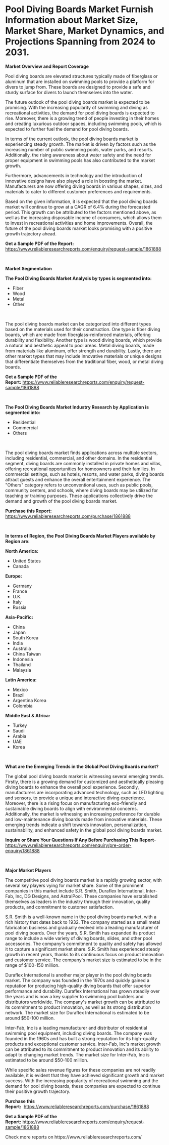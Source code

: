 <p><h1>Pool Diving Boards Market Furnish Information about Market Size, Market Share, Market Dynamics, and Projections Spanning from 2024 to 2031.</h1></p><p><strong>Market Overview and Report Coverage</strong></p>
<p><p>Pool diving boards are elevated structures typically made of fiberglass or aluminum that are installed on swimming pools to provide a platform for divers to jump from. These boards are designed to provide a safe and sturdy surface for divers to launch themselves into the water.</p><p>The future outlook of the pool diving boards market is expected to be promising. With the increasing popularity of swimming and diving as recreational activities, the demand for pool diving boards is expected to rise. Moreover, there is a growing trend of people investing in their homes and creating luxurious outdoor spaces, including swimming pools, which is expected to further fuel the demand for pool diving boards.</p><p>In terms of the current outlook, the pool diving boards market is experiencing steady growth. The market is driven by factors such as the increasing number of public swimming pools, water parks, and resorts. Additionally, the rising awareness about water safety and the need for proper equipment in swimming pools has also contributed to the market growth.</p><p>Furthermore, advancements in technology and the introduction of innovative designs have also played a role in boosting the market. Manufacturers are now offering diving boards in various shapes, sizes, and materials to cater to different customer preferences and requirements.</p><p>Based on the given information, it is expected that the pool diving boards market will continue to grow at a CAGR of 6.4% during the forecasted period. This growth can be attributed to the factors mentioned above, as well as the increasing disposable income of consumers, which allows them to invest in recreational activities and home improvements. Overall, the future of the pool diving boards market looks promising with a positive growth trajectory ahead.</p></p>
<p><strong>Get a Sample PDF of the Report:</strong> <a href="https://www.reliableresearchreports.com/enquiry/request-sample/1861888">https://www.reliableresearchreports.com/enquiry/request-sample/1861888</a></p>
<p>&nbsp;</p>
<p><strong>Market Segmentation</strong></p>
<p><strong>The Pool Diving Boards Market Analysis by types is segmented into:</strong></p>
<p><ul><li>Fiber</li><li>Wood</li><li>Metal</li><li>Other</li></ul></p>
<p>&nbsp;</p>
<p><p>The pool diving boards market can be categorized into different types based on the materials used for their construction. One type is fiber diving boards, which are made from fiberglass-reinforced materials, offering durability and flexibility. Another type is wood diving boards, which provide a natural and aesthetic appeal to pool areas. Metal diving boards, made from materials like aluminum, offer strength and durability. Lastly, there are other market types that may include innovative materials or unique designs that differentiate themselves from the traditional fiber, wood, or metal diving boards.</p></p>
<p><strong>Get a Sample PDF of the Report:</strong>&nbsp;<a href="https://www.reliableresearchreports.com/enquiry/request-sample/1861888">https://www.reliableresearchreports.com/enquiry/request-sample/1861888</a></p>
<p>&nbsp;</p>
<p><strong>The Pool Diving Boards Market Industry Research by Application is segmented into:</strong></p>
<p><ul><li>Residential</li><li>Commercial</li><li>Others</li></ul></p>
<p>&nbsp;</p>
<p><p>The pool diving boards market finds applications across multiple sectors, including residential, commercial, and other domains. In the residential segment, diving boards are commonly installed in private homes and villas, offering recreational opportunities for homeowners and their families. In commercial settings, such as hotels, resorts, and water parks, diving boards attract guests and enhance the overall entertainment experience. The "Others" category refers to unconventional uses, such as public pools, community centers, and schools, where diving boards may be utilized for teaching or training purposes. These applications collectively drive the demand and growth of the pool diving boards market.</p></p>
<p><strong>Purchase this Report:</strong>&nbsp; <a href="https://www.reliableresearchreports.com/purchase/1861888">https://www.reliableresearchreports.com/purchase/1861888</a></p>
<p>&nbsp;</p>
<p><strong>In terms of Region, the Pool Diving Boards Market Players available by Region are:</strong></p>
<p>
    <p> <strong> North America: </strong>
        <ul>
            <li>United States</li>
            <li>Canada</li>
        </ul>
        </p> 
    <p> <strong> Europe: </strong>
        <ul>
            <li>Germany</li>
            <li>France</li>
            <li>U.K.</li>
            <li>Italy</li>
            <li>Russia</li>
        </ul>
        </p> 
    <p> <strong> Asia-Pacific: </strong>
        <ul>
            <li>China</li>
            <li>Japan</li>
            <li>South Korea</li>
            <li>India</li>
            <li>Australia</li>
            <li>China Taiwan</li>
            <li>Indonesia</li>
            <li>Thailand</li>
            <li>Malaysia</li>
        </ul>
        </p> 
    <p> <strong> Latin America: </strong>
        <ul>
            <li>Mexico</li>
            <li>Brazil</li>
            <li>Argentina Korea</li>
            <li>Colombia</li>
        </ul>
        </p> 
    <p> <strong> Middle East & Africa: </strong>
        <ul>
            <li>Turkey</li>
            <li>Saudi</li>
            <li>Arabia</li>
            <li>UAE</li>
            <li>Korea</li>
        </ul>
    </p>
    </p>
<p>&nbsp;</p>
<p><strong>What are the Emerging Trends in the Global Pool Diving Boards market?</strong></p>
<p><p>The global pool diving boards market is witnessing several emerging trends. Firstly, there is a growing demand for customized and aesthetically pleasing diving boards to enhance the overall pool experience. Secondly, manufacturers are incorporating advanced technology, such as LED lighting and sensors, to provide a unique and interactive diving experience. Moreover, there is a rising focus on manufacturing eco-friendly and sustainable diving boards to align with environmental concerns. Additionally, the market is witnessing an increasing preference for durable and low-maintenance diving boards made from innovative materials. These emerging trends indicate a shift towards innovation, personalization, sustainability, and enhanced safety in the global pool diving boards market.</p></p>
<p><strong>Inquire or Share Your Questions If Any Before Purchasing This Report</strong>- <a href="https://www.reliableresearchreports.com/enquiry/pre-order-enquiry/1861888">https://www.reliableresearchreports.com/enquiry/pre-order-enquiry/1861888</a></p>
<p>&nbsp;</p>
<p><strong>Major Market Players</strong></p>
<p><p>The competitive pool diving boards market is a rapidly growing sector, with several key players vying for market share. Some of the prominent companies in this market include S.R. Smith, Duraflex International, Inter-Fab, Inc, DG Designs, and AstralPool. These companies have established themselves as leaders in the industry through their innovation, quality products, and commitment to customer satisfaction.</p><p>S.R. Smith is a well-known name in the pool diving boards market, with a rich history that dates back to 1932. The company started as a small metal fabrication business and gradually evolved into a leading manufacturer of pool diving boards. Over the years, S.R. Smith has expanded its product range to include a wide variety of diving boards, slides, and other pool accessories. The company's commitment to quality and safety has allowed it to capture a significant market share. S.R. Smith has experienced steady growth in recent years, thanks to its continuous focus on product innovation and customer service. The company's market size is estimated to be in the range of $100-150 million.</p><p>Duraflex International is another major player in the pool diving boards market. The company was founded in the 1970s and quickly gained a reputation for producing high-quality diving boards that offer superior performance and durability. Duraflex International has grown steadily over the years and is now a key supplier to swimming pool builders and distributors worldwide. The company's market growth can be attributed to its commitment to product innovation, as well as its strong distribution network. The market size for Duraflex International is estimated to be around $50-100 million.</p><p>Inter-Fab, Inc is a leading manufacturer and distributor of residential swimming pool equipment, including diving boards. The company was founded in the 1960s and has built a strong reputation for its high-quality products and exceptional customer service. Inter-Fab, Inc's market growth can be attributed to its commitment to product innovation and its ability to adapt to changing market trends. The market size for Inter-Fab, Inc is estimated to be around $50-100 million.</p><p>While specific sales revenue figures for these companies are not readily available, it is evident that they have achieved significant growth and market success. With the increasing popularity of recreational swimming and the demand for pool diving boards, these companies are expected to continue their positive growth trajectory.</p></p>
<p><strong>Purchase this Report:</strong>&nbsp;&nbsp;<a href="https://www.reliableresearchreports.com/purchase/1861888">https://www.reliableresearchreports.com/purchase/1861888</a></p>
<p></p>
<p><strong>Get a Sample PDF of the Report:</strong>&nbsp;<a href="https://www.reliableresearchreports.com/enquiry/request-sample/1861888">https://www.reliableresearchreports.com/enquiry/request-sample/1861888</a></p>
<p>Check more reports on https://www.reliableresearchreports.com/</p>